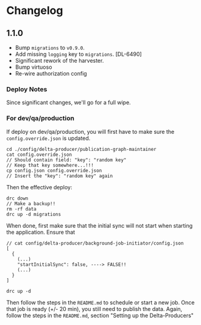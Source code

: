 # Changelog
## 1.1.0
- Bump `migrations` to `v0.9.0`.
- Add missing `logging` key to `migrations`. [DL-6490]
- Significant rework of the harvester.
- Bump virtuoso
- Re-wire authorization config
### Deploy Notes
Since significant changes, we'll go for a full wipe.
### For dev/qa/production

If deploy on dev/qa/production, you will first have to make sure the `config.override.json` is updated.
```
cd ./config/delta-producer/publication-graph-maintainer
cat config.override.json
// Should contain field: "key": "random key"
// Keep that key somewhere...!!!
cp config.json config.override.json
// Insert the "key": "random key" again
```

Then the effective deploy:
```
drc down
// Make a backup!!
rm -rf data
drc up -d migrations
```
When done, first make sure that the initial sync will not start when starting the application.
Ensure that
```
// cat config/delta-producer/background-job-initiator/config.json
[
  {
    (...)
    "startInitialSync": false, ----> FALSE!!
    (...)
  }
]

```
```
drc up -d
```
Then follow the steps in the `README.md` to schedule or start a new job.
Once that job is ready (+/- 20 min), you still need to publish the data.
Again, follow the steps in the `README.md`, section "Setting up the Delta-Producers"
